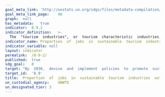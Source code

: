 ```yaml
---	
goal_meta_link:	'http://unstats.un.org/sdgs/files/metadata-compilation/Metadata-Goal-8.pdf'
goal_meta_link_page:	46
graph:	null
has_metadata:	true
indicator:	8.9.2
indicator_definition:	>-
  The  "tourism  industries",  or  tourism  characteristic  industries,  comprise  all  establishments  for  which  the  principal  activity  is  a  tourism  characteristic  activity,  i.e.  the  activities  that  typically  produce  tourism  characteristic  products  (IRTS  2008  paras.  5.10-5.11).  For  international  comparability  purposes  these  are  (according  to  ISIC  Rev.  4  categories):  accommodation  for  visitors  (5510,  5520,  5590,  6810  and  6820),  food  and  beverage  serving  activities  (5610,  5629  and  5630),  railway  passenger  transport  (4911),  road  passenger  transport  (4922),  water  passenger  transport  (5011  and  5021),  air  passenger  transport  (5110),  transport  equipment  rental  (7710),  travel  agencies  and  other  reservation  service  activities  (7911,  7912  and  7990),  cultural  activities  (9000,  9102,  9103),  and  sport  and  recreational  activities  (7721,  9200,  9311,  9319,  9321  and  9329).  Regarding  jobs,  the  agreement  between  an  employee  and  the  employer  defines  a  job  and  each  self-employed  person  has  a  job.  The  number  of  jobs  in  the  economy  thus  exceeds  the  number  of  persons  employed  to  the  extent  that  some  employees  have  more  than  one  job  (SNA  2008  para.  19.30  in  IRTS  2008  Compilation  Guide  para.  7.6).  Consequently,  the  number  of  jobs  (demand  side)  and  the  number  of  persons  employed  (supply  side)  are  dissimilar  categories  and  therefore  usually  do  not  match.  In  this  respect,  it  should  be  noted  that  employment  in  the  tourism  industries  refers  to  all  the  jobs  (in  all  occupations)  in  both  tourism-characteristic  activities  and  non-tourism-characteristic  activities  in  all  establishments  in  tourism  industries19.  The  indicator  shows  the  relative  importance  of  jobs  in  the  tourism  industries  as  a  share  of  the  economys  total  jobs.
indicator_name:	Proportion  of  jobs  in  sustainable  tourism  industries  out  of  total  tourism  jobs
indicator_variable:	null
layout:	indicator
permalink:	/8-9-2/
published:	true  
sdg_goal:	8
target:	"By  2030,  devise  and  implement  policies  to  promote  sustainable  tourism  that  creates  jobs  and  promotes  local  culture  and  products."
target_id:	'8.9'
title:	Proportion  of  jobs  in  sustainable  tourism  industries  out  of  total  tourism  jobs
un_custodial_agency:	UNWTO
un_designated_tier:	3
---	
```

